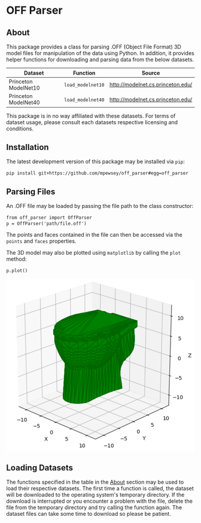 # OFF Parser

## About
This package provides a class for parsing .OFF (Object File Format) 3D model
files for manipulation of the data using Python. In addition, it provides
helper functions for downloading and parsing data from the below datasets.

| Dataset              | Function          | Source                            |
|----------------------|-------------------|-----------------------------------|
| Princeton ModelNet10 | `load_modelnet10` | http://modelnet.cs.princeton.edu/ |
| Princeton ModelNet40 | `load_modelnet40` | http://modelnet.cs.princeton.edu/ |

This package is in no way affiliated with these datasets. For terms of dataset
usage, please consult each datasets respective licensing and conditions.


## Installation

The latest development version of this package may be installed via `pip`:

```
pip install git+https://github.com/mpewsey/off_parser#egg=off_parser
```

## Parsing Files

An .OFF file may be loaded by passing the file path to the class constructor:

```
from off_parser import OffParser
p = OffParser('path/file.off')
```

The points and faces contained in the file can then be accessed via the
`points` and `faces` properties.

The 3D model may also be plotted using `matplotlib` by calling the `plot`
method:

```
p.plot()
```

![toilet.png](docs/_static/toilet.png)

## Loading Datasets

The functions specified in the table in the [About](#about) section
may be used to load their respective datasets. The first time a function
is called, the dataset will be downloaded to the operating system's temporary
directory. If the download is interrupted or you encounter a problem with
the file, delete the file from the temporary directory and try calling
the function again. The dataset files can take some time to download so
please be patient.
